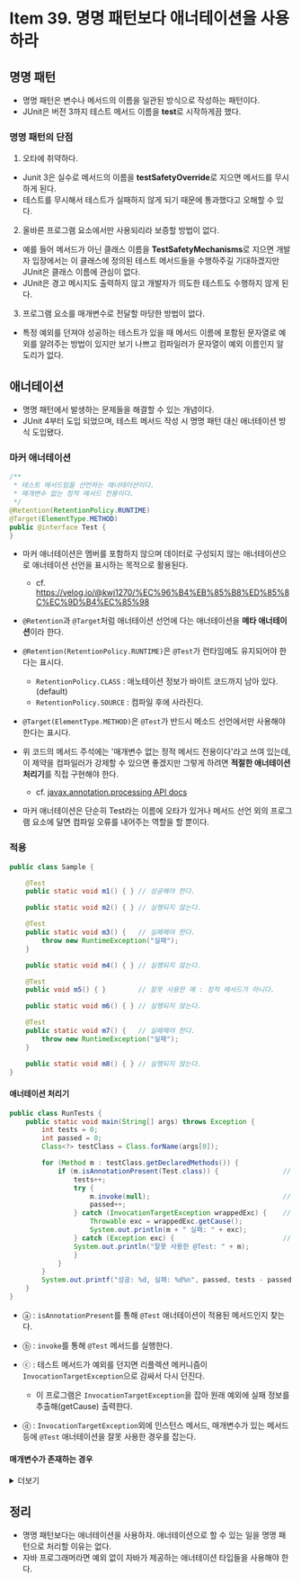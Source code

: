 # Item 39. 명명 패턴보다 애너테이션을 사용하라

## 명명 패턴
- 명명 패턴은 변수나 메서드의 이름을 일관된 방식으로 작성하는 패턴이다.
- JUnit은 버전 3까지 테스트 메서드 이름을 **test**로 시작하게끔 했다.

### 명명 패턴의 단점
1. 오타에 취약하다.
- Junit 3은 실수로 메서드의 이름을 **testSafetyOverride**로 지으면 메서드를 무시하게 된다.
- 테스트를 무시해서 테스트가 실패하지 않게 되기 때문에 통과했다고 오해할 수 있다.

2. 올바른 프로그램 요소에서만 사용되리라 보증할 방법이 없다.
- 예를 들어 메서드가 아닌 클래스 이름을 **TestSafetyMechanisms**로 지으면 개발자 입장에서는 이 클래스에 정의된 테스트 메서드들을 수행하주길 기대하겠지만 JUnit은 클래스 이름에 관심이 없다.
- JUnit은 경고 메시지도 출력하지 않고 개발자가 의도한 테스트도 수행하지 않게 된다.

3. 프로그램 요소를 매개변수로 전달할 마당한 방법이 없다.
- 특정 예외를 던져야 성공하는 테스트가 있을 때 메서드 이름에 포함된 문자열로 예외를 알려주는 방법이 있지만 보기 나쁘고 컴파일러가 문자열이 예외 이름인지 알 도리가 없다.

## 애너테이션
- 명명 패턴에서 발생하는 문제들을 해결할 수 있는 개념이다.
- JUnit 4부터 도입 되었으며, 테스트 메서드 작성 시 명명 패턴 대신 애너테이션 방식 도입됐다.

### 마커 애너테이션
```java
/**
 * 테스트 메서드임을 선언하는 애너테이션이다.
 * 매개변수 없는 정적 메서드 전용이다.
 */
@Retention(RetentionPolicy.RUNTIME)
@Target(ElementType.METHOD)
public @interface Test {
}
```

- 마커 애너테이션은 멤버를 포함하지 않으며 데이터로 구성되지 않는 애너테이션으로 애너테이션 선언을 표시하는 목적으로 활용된다.
    - cf. https://velog.io/@kwj1270/%EC%96%B4%EB%85%B8%ED%85%8C%EC%9D%B4%EC%85%98

- `@Retention`과 `@Target`처럼 애너테이션 선언에 다는 애너테이션을 **메타 애너테이션**이라 한다.

- `@Retention(RetentionPolicy.RUNTIME)`은 `@Test`가 런타임에도 유지되어야 한다는 표시다.
    - `RetentionPolicy.CLASS` : 애노테이션 정보가 바이트 코드까지 남아 있다. (default)
    - `RetentionPolicy.SOURCE` : 컴파일 후에 사라진다.

- `@Target(ElementType.METHOD)`은 `@Test`가 반드시 메소드 선언에서만 사용해야 한다는 표시다.

- 위 코드의 메서드 주석에는 '매개변수 없는 정적 메서드 전용이다'라고 쓰여 있는데, 이 제약을 컴파일러가 강제할 수 있으면 좋겠지만 그렇게 하려면 **적절한 애너테이션 처리기**를 직접 구현해야 한다.
    - cf. [javax.annotation.processing API docs](https://docs.oracle.com/javase/7/docs/api/javax/annotation/processing/package-summary.html)

- 마커 애너테이션은 단순히 Test라는 이름에 오타가 있거나 메서드 선언 외의 프로그램 요소에 달면 컴파일 오류를 내어주는 역할을 할 뿐이다.

### 적용
```java
public class Sample {

    @Test
    public static void m1() { } // 성공해야 한다.

    public static void m2() { } // 실행되지 않는다.

    @Test
    public static void m3() {   // 실패해야 한다.
        throw new RuntimeException("실패");
    }

    public static void m4() { } // 실행되지 않는다.

    @Test
    public void m5() { }        // 잘못 사용한 예 : 정적 메서드가 아니다.

    public static void m6() { } // 실행되지 않는다.

    @Test
    public static void m7() {   // 실패해야 한다.
        throw new RuntimeException("실패");
    } 

    public static void m8() { } // 실행되지 않는다.
}
```

#### 애너테이션 처리기
```java
public class RunTests {
    public static void main(String[] args) throws Exception {
        int tests = 0;
        int passed = 0;
        Class<?> testClass = Class.forName(args[0]);

        for (Method m : testClass.getDeclaredMethods()) {
            if (m.isAnnotationPresent(Test.class)) {                // ⓐ
                tests++;
                try {
                    m.invoke(null);                                 // ⓑ
                    passed++;
                } catch (InvocationTargetException wrappedExc) {    // ⓒ
                    Throwable exc = wrappedExc.getCause();
                    System.out.println(m + " 실패: " + exc);
                } catch (Exception exc) {                           // ⓓ
                System.out.println("잘못 사용한 @Test: " + m);
                }
            }
        }
        System.out.printf("성공: %d, 실패: %d%n", passed, tests - passed);
    }
}
```

- ⓐ : `isAnnotationPresent`를 통해 `@Test` 애너테이션이 적용된 메서드인지 찾는다.

- ⓑ : `invoke`를 통해 `@Test` 메서드를 실행한다.

- ⓒ : 테스트 메서드가 예외를 던지면 리플렉션 메커니즘이 `InvocationTargetException`으로 감싸서 다시 던진다.
    - 이 프로그램은 `InvocationTargetException`을 잡아 원래 예외에 실패 정보를 추출해(getCause) 출력한다.

- ⓓ : `InvocationTargetException`외에 인스턴스 메서드, 매개변수가 있는 메서드 등에 `@Test` 애너테이션을 잘못 사용한 경우를 잡는다.

#### 매개변수가 존재하는 경우

<details>
<summary>더보기</summary>
<div markdown="1">

<br>

#### 매개변수 하나를 받는 애너테이션
- 특정 예외를 던져야만 성공하는 테스트를 지원한다면 새로운 애너테이션 타입이 필요하다.

```java
/**
 * 명시한 예외를 던져야만 성공하는 테스트 메서드용 애너테이션
 */
@Retention(RetentionPolicy.RUNTIME)
@Target(ElementType.METHOD)
public @interface ExceptionTest {
    Class<? extends Throwable> values(); 
}
```

- `Class<? extends Throwable>` : 와일드카드를 통해 Throwable을 상속한 모든 타입을 지정한다.

```java
/**
 * 매개변수 하나짜리 애너테이션을 사용한 프로그램
 */
public class Sample2 {
    // 성공해야 한다.
    @ExceptionTest(ArithmeticException.class)
    public static void m1() {   // 성공해야 한다.
        int i = 0;
        i = i / i;
    }

    // 실패해야 한다. (다른 예외 발생)
    @ExceptionTest(ArithmeticException.class)
    public static void m2() {   // 실패해야 한다. (다른 예외 발생)
        int[] a = new int[0];
        int i = a[1];
    }

    @ExceptionTest(ArithmeticException.class)
    public static void m3() { } // 실패해야 한다. (예외가 발생하지 않음)
}
```

```java
/**
 * 매개변수 하나짜리 애너테이션을 위한 처리기 수정
 */
public class RunTests {
    public static void main(String[] args) throws Exception {
        int tests = 0;
        int passed = 0;
        Class<?> testClass = Class.forName(args[0]);

        for (Method m : testClass.getDeclaredMethods()) {
            if (m.isAnnotationPresent(Test.class)) {                
                tests++;
                try {
                    m.invoke(null);                                 
                } catch (InvocationTargetException wrappedExc) {   
                    Throwable exc = wrappedExc.getCause();

                    Class<? extends Throwable> excType = m.getAnnotation(ExceptionTest.class).value();
                    if (excType.isInstance(exc)) {
                        passed++;
                    } else {
                        System.out.printf("테스트 %s 실패: 기대한 예외 %s, 발생한 예외 %s%n", m, excType.getName, exc);
                    }
                } catch (Exception exc) {
                System.out.println("잘못 사용한 @Test: " + m);
                }
            }
        }
        System.out.printf("성공: %d, 실패: %d%n", passed, tests - passed);
    }
}
```

#### 배열 매개변수를 받는 애너테이션
```java
/**
 * 배열 매개변수를 받는 애너테이션 타입
 */
@Retention(RetentionPolicy.RUNTIME)
@Target(ElementType.METHOD)
public @interface ExceptionTest{
    Class<? extends Throwable>[] values(); 
}
```
```java
/**
 * 배열 매개변수를 받는 애너테이션을 사용하는 코드
 */
@ExceptionTest({ IndexOutOfBoundException.class,
                 NullPointerException.class})
public static void doublyBad() {    // 성공해야 한다.
    List<String> list = new ArrayList<>();
    list.add(5, null);
}
```

#### 반복 가능한 애너테이션 타입
- 자바8 부터는 단일 요소에 애너테이션을 반복적으로 달 수 있는 `@Repeatable` 애너테이션을 제공한다.
- 배열 매개변수 대신 `@Repeatable` 애너테이션을 달면 단일 요소에 반복적으로 적용할 수 있다.
- 주의할 점
    - `@Repeatable`을 단 애너테이션을 반환하는 '컨테이너 애너테이션'을 하나 더 정의하고, `@Repeatable`에 이 컨테이너 애너테이션의 class 객체를 매개변수로 전달해야 한다.
    - 컨테이너 애너테이션은 내부 애너테이션 타입의 배열을 반환하는 value 메서드를 정의해야 한다.
    - 적절한 @Retention과 @Target을 명시해야 한다. 그렇지 않으면 컴파일이 되지 않는다.

```java
/**
 * 반복 가능한 애너테이션 타입
 */

// 반복 가능한 애너테이션
@Retention(RetentionPolicy.RUNTIME)
@Target(ElementType.METHOD)
@Repeatable(ExceptionTestContainer.class)
public @interface ExceptionTest {
    Class<? extends Throwable> value();
}

// 컨테이너 애너테이션
@Retention(RetentionPolicy.RUNTIME)
@Target(ElementType.METHOD)
public @interface ExceptionTestContainer {
    ExceptionTest[] value();
}
```
```java
/**
 * 반복 가능 애너테이션을 두 번 단 코드
 */
@ExceptionTest(IndexOutOfBoundsException.class)
@ExceptionTest(NullPointerException.class)
public static void doublyBad() { ... }
```

<br>

</div>
</details>


## 정리
- 명명 패턴보다는 애너테이션을 사용하자. 애너테이션으로 할 수 있는 일을 명명 패턴으로 처리할 이유는 없다.
- 자바 프로그래머라면 예외 없이 자바가 제공하는 애너테이션 타입들을 사용해야 한다.